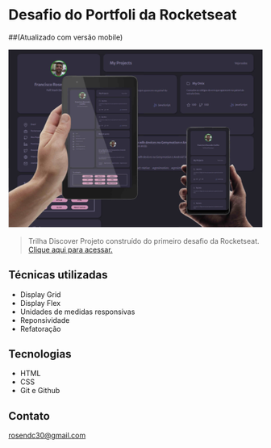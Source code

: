 # Desafio do Portfoli da Rocketseat
##(Atualizado com versão mobile)

![preview](./github/preview.jpg)

> Trilha Discover
Projeto construído do primeiro desafio da Rocketseat.
[Clique aqui para acessar.](https://rosendo2015.github.io/DesafioPortfolio)

## Técnicas utilizadas

- Display Grid
- Display Flex
- Unidades de medidas responsivas
- Reponsividade 
- Refatoração

## Tecnologias

- HTML
- CSS
- Git e Github

## Contato
rosendc30@gmail.com
